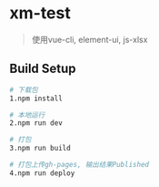 # xm-test

> 使用vue-cli, element-ui, js-xlsx

## Build Setup

``` bash
# 下载包
1.npm install

# 本地运行
2.npm run dev

# 打包
3.npm run build

# 打包上传gh-pages, 输出结果Published
4.npm run deploy
```
